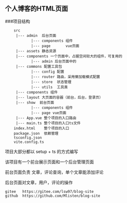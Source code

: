 ## 个人博客的HTML页面

###项目结构
```
    src
     |--- admin  后台页面
            |--- components 组件
            |--- page       vue页面
     |--- assets 静态资源
     |--- components 一个页面中，占据空间较大的组件，可复用的
            |--- admin 后台页面中的
     |--- commons 配置工具包
            |--- config 配置
            |--- router 路由，采用懒加载模式配置
            |--- store  状态管理
            |--- utils  工具类
     |--- components 组件
     |--- layout 大页面的容器（前台，后台，登录页）
     |--- show  前台页面
            |--- components 组件
            |--- page vue页面
     |--- App.vue 整个项目的入口路由
     |--- main.ts 整个项目的入口ts文件
    index.html    整个项目的入口
    package.json  依赖管理
    tsconfig.json
    vite.config.ts 
```
项目大部分都以 setup + ts 的方式编写

该项目有一个前台展示页面和一个后台管理页面

前台页面负责 文章，评论查询，单个文章能添加评论

后台页面对文章，用户，评论的操作


```
gitee   https://gitee.com/lsw97/blog-site
github  https://github.com/Mlisten/blog-site
```